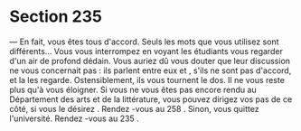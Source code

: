 # Section 235

— En fait, vous êtes tous d'accord.  Seuls les mots que vous
utilisez sont différents...
Vous vous interrompez en voyant les étudiants vous regarder
d'un air de profond dédain. Vous auriez dû vous douter que leur
discussion ne vous concernait pas : ils parlent entre eux et , s'ils
ne sont pas  d'accord, et la les regarde. Ostensiblement, ils vous
tournent le dos. Il ne vous reste plus qu'à vous éloigner. Si vous
ne vous êtes pas encore rendu au Département des arts et de la
littérature, vous pouvez dirigez vos pas de ce côté, si vous le
désirez . Rendez -vous au 258 . Sinon, vous quittez l'université.
Rendez -vous au 235 .